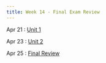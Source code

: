 ```yaml
---
title: Week 14 - Final Exam Review
---
```


Apr 21
: [Unit 1](#)

Apr 23
: [Unit 2](#)

Apr 25
: [Final Review](#)
